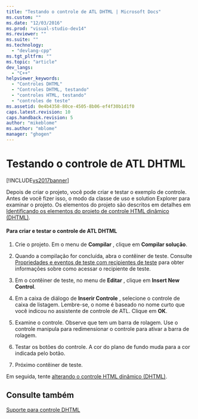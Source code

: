 ```yaml
---
title: "Testando o controle de ATL DHTML | Microsoft Docs"
ms.custom: ""
ms.date: "12/03/2016"
ms.prod: "visual-studio-dev14"
ms.reviewer: ""
ms.suite: ""
ms.technology: 
  - "devlang-cpp"
ms.tgt_pltfrm: ""
ms.topic: "article"
dev_langs: 
  - "C++"
helpviewer_keywords: 
  - "Controles DHTML"
  - "Controles DHTML, testando"
  - "controles HTML, testando"
  - "controles de teste"
ms.assetid: 0e4b4358-80ce-4505-8b06-ef4f30b1d1f0
caps.latest.revision: 10
caps.handback.revision: 5
author: "mikeblome"
ms.author: "mblome"
manager: "ghogen"
---
```

# Testando o controle de ATL DHTML
[!INCLUDE[vs2017banner](../assembler/inline/includes/vs2017banner.md)]

Depois de criar o projeto, você pode criar e testar o exemplo de controle.  Antes de você fizer isso, o modo da classe de uso e solution Explorer para examinar o projeto.  Os elementos do projeto são descritos em detalhes em [Identificando os elementos do projeto de controle HTML dinâmico \(DHTML\)](../atl/identifying-the-elements-of-the-dhtml-control-project.md).  
  
#### Para criar e testar o controle de ATL DHTML  
  
1.  Crie o projeto.  Em o menu de **Compilar** , clique em **Compilar solução**.  
  
2.  Quando a compilação for concluída, abra o contêiner de teste.  Consulte [Propriedades e eventos de teste com recipientes de teste](../mfc/testing-properties-and-events-with-test-container.md) para obter informações sobre como acessar o recipiente de teste.  
  
3.  Em o contêiner de teste, no menu de **Editar** , clique em **Insert New Control**.  
  
4.  Em a caixa de diálogo de **Inserir Controle** , selecione o controle de caixa de listagem.  Lembre\-se, o nome é baseado no nome curto que você indicou no assistente de controle de ATL.  Clique em **OK**.  
  
5.  Examine o controle.  Observe que tem um barra de rolagem.  Use o controle manipula para redimensionar o controle para ativar a barra de rolagem.  
  
6.  Testar os botões do controle.  A cor do plano de fundo muda para a cor indicada pelo botão.  
  
7.  Próximo contêiner de teste.  
  
 Em seguida, tente [alterando o controle HTML dinâmico \(DHTML\)](../atl/modifying-the-atl-dhtml-control.md).  
  
## Consulte também  
 [Suporte para controle DHTML](../atl/atl-support-for-dhtml-controls.md)